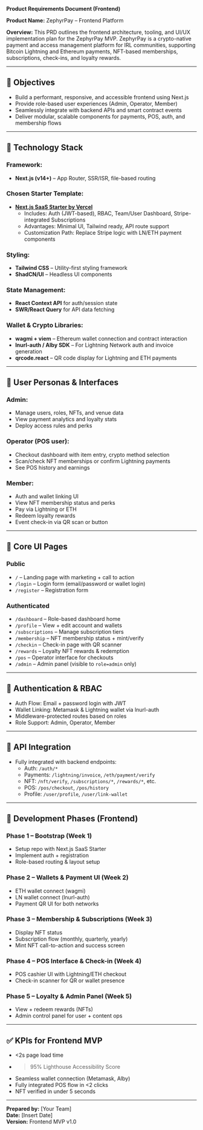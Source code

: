 **Product Requirements Document (Frontend)**

**Product Name:** ZephyrPay – Frontend Platform

**Overview:**
This PRD outlines the frontend architecture, tooling, and UI/UX implementation plan for the ZephyrPay MVP. ZephyrPay is a crypto-native payment and access management platform for IRL communities, supporting Bitcoin Lightning and Ethereum payments, NFT-based memberships, subscriptions, check-ins, and loyalty rewards.

---

## 🎯 Objectives
- Build a performant, responsive, and accessible frontend using Next.js
- Provide role-based user experiences (Admin, Operator, Member)
- Seamlessly integrate with backend APIs and smart contract events
- Deliver modular, scalable components for payments, POS, auth, and membership flows

---

## 🧰 Technology Stack

### Framework:
- **Next.js (v14+)** – App Router, SSR/ISR, file-based routing

### Chosen Starter Template:
- **[Next.js SaaS Starter by Vercel](https://github.com/vercel/nextjs-saas-starter)**
  - Includes: Auth (JWT-based), RBAC, Team/User Dashboard, Stripe-integrated Subscriptions
  - Advantages: Minimal UI, Tailwind ready, API route support
  - Customization Path: Replace Stripe logic with LN/ETH payment components

### Styling:
- **Tailwind CSS** – Utility-first styling framework
- **ShadCN/UI** – Headless UI components

### State Management:
- **React Context API** for auth/session state
- **SWR/React Query** for API data fetching

### Wallet & Crypto Libraries:
- **wagmi + viem** – Ethereum wallet connection and contract interaction
- **lnurl-auth / Alby SDK** – For Lightning Network auth and invoice generation
- **qrcode.react** – QR code display for Lightning and ETH payments

---

## 👥 User Personas & Interfaces

### Admin:
- Manage users, roles, NFTs, and venue data
- View payment analytics and loyalty stats
- Deploy access rules and perks

### Operator (POS user):
- Checkout dashboard with item entry, crypto method selection
- Scan/check NFT memberships or confirm Lightning payments
- See POS history and earnings

### Member:
- Auth and wallet linking UI
- View NFT membership status and perks
- Pay via Lightning or ETH
- Redeem loyalty rewards
- Event check-in via QR scan or button

---

## 📲 Core UI Pages

### Public
- `/` – Landing page with marketing + call to action
- `/login` – Login form (email/password or wallet login)
- `/register` – Registration form

### Authenticated
- `/dashboard` – Role-based dashboard home
- `/profile` – View + edit account and wallets
- `/subscriptions` – Manage subscription tiers
- `/membership` – NFT membership status + mint/verify
- `/checkin` – Check-in page with QR scanner
- `/rewards` – Loyalty NFT rewards & redemption
- `/pos` – Operator interface for checkouts
- `/admin` – Admin panel (visible to `role=admin` only)

---

## 🔐 Authentication & RBAC
- Auth Flow: Email + password login with JWT
- Wallet Linking: Metamask & Lightning wallet via lnurl-auth
- Middleware-protected routes based on roles
- Role Support: Admin, Operator, Member

---

## 🔄 API Integration
- Fully integrated with backend endpoints:
  - Auth: `/auth/*`
  - Payments: `/lightning/invoice`, `/eth/payment/verify`
  - NFT: `/nft/verify`, `/subscriptions/*`, `/rewards/*`, etc.
  - POS: `/pos/checkout`, `/pos/history`
  - Profile: `/user/profile`, `/user/link-wallet`

---

## 📆 Development Phases (Frontend)

### Phase 1 – Bootstrap (Week 1)
- Setup repo with Next.js SaaS Starter
- Implement auth + registration
- Role-based routing & layout setup

### Phase 2 – Wallets & Payment UI (Week 2)
- ETH wallet connect (wagmi)
- LN wallet connect (lnurl-auth)
- Payment QR UI for both networks

### Phase 3 – Membership & Subscriptions (Week 3)
- Display NFT status
- Subscription flow (monthly, quarterly, yearly)
- Mint NFT call-to-action and success screen

### Phase 4 – POS Interface & Check-in (Week 4)
- POS cashier UI with Lightning/ETH checkout
- Check-in scanner for QR or wallet presence

### Phase 5 – Loyalty & Admin Panel (Week 5)
- View + redeem rewards (NFTs)
- Admin control panel for user + content ops

---

## ✅ KPIs for Frontend MVP
- <2s page load time
- >95% Lighthouse Accessibility Score
- Seamless wallet connection (Metamask, Alby)
- Fully integrated POS flow in <2 clicks
- NFT verified in under 5 seconds

---

**Prepared by:** [Your Team]  
**Date:** [Insert Date]  
**Version:** Frontend MVP v1.0
